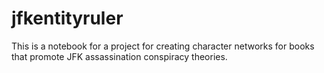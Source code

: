 # jfkentityruler
This is a notebook for a project for creating character networks for books that promote JFK assassination conspiracy theories.
